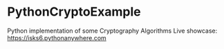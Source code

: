 # PythonCryptoExample
Python implementation of some Cryptography Algorithms
Live showcase: https://isks6.pythonanywhere.com
